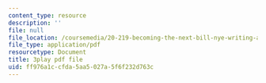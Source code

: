 ```yaml
---
content_type: resource
description: ''
file: null
file_location: /coursemedia/20-219-becoming-the-next-bill-nye-writing-and-hosting-the-educational-show-january-iap-2015/ff976a1ccfda5aa5027a5f6f232d763c_iR6FUYCNi5A.pdf
file_type: application/pdf
resourcetype: Document
title: 3play pdf file
uid: ff976a1c-cfda-5aa5-027a-5f6f232d763c
---
```

